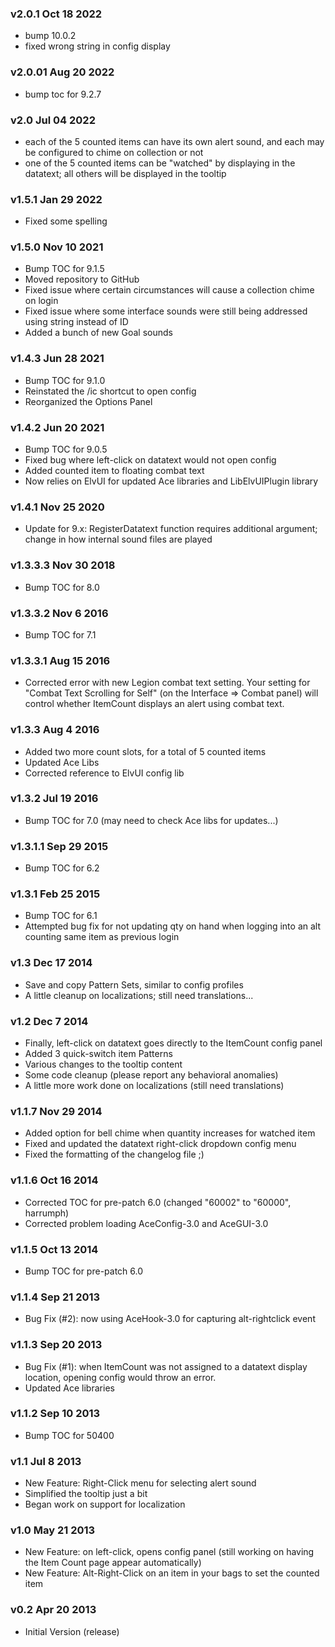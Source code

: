 ### v2.0.1 Oct 18 2022

- bump 10.0.2
- fixed wrong string in config display

### v2.0.01 Aug 20 2022

- bump toc for 9.2.7

### v2.0 Jul 04 2022

- each of the 5 counted items can have its own alert sound, and each may be configured to chime on collection or not
- one of the 5 counted items can be "watched" by displaying in the datatext; all others will be displayed in the tooltip

### v1.5.1 Jan 29 2022

- Fixed some spelling

### v1.5.0 Nov 10 2021

- Bump TOC for 9.1.5
- Moved repository to GitHub
- Fixed issue where certain circumstances will cause a collection chime on login
- Fixed issue where some interface sounds were still being addressed using string instead of ID
- Added a bunch of new Goal sounds

### v1.4.3 Jun 28 2021

- Bump TOC for 9.1.0
- Reinstated the /ic shortcut to open config
- Reorganized the Options Panel

### v1.4.2 Jun 20 2021

- Bump TOC for 9.0.5
- Fixed bug where left-click on datatext would not open config
- Added counted item to floating combat text
- Now relies on ElvUI for updated Ace libraries and LibElvUIPlugin library

### v1.4.1 Nov 25 2020

- Update for 9.x: RegisterDatatext function requires additional argument; change in how internal sound files are played

### v1.3.3.3 Nov 30 2018

- Bump TOC for 8.0

### v1.3.3.2 Nov 6 2016

- Bump TOC for 7.1

### v1.3.3.1 Aug 15 2016

- Corrected error with new Legion combat text setting. Your setting for "Combat Text Scrolling for Self" (on the Interface =&gt; Combat panel) will control whether ItemCount displays an alert using combat text.

### v1.3.3 Aug 4 2016

- Added two more count slots, for a total of 5 counted items
- Updated Ace Libs
- Corrected reference to ElvUI config lib

### v1.3.2 Jul 19 2016

- Bump TOC for 7.0 (may need to check Ace libs for updates...)

### v1.3.1.1 Sep 29 2015

- Bump TOC for 6.2

### v1.3.1 Feb 25 2015

- Bump TOC for 6.1
- Attempted bug fix for not updating qty on hand when logging into an alt counting same item as previous login

### v1.3 Dec 17 2014

- Save and copy Pattern Sets, similar to config profiles
- A little cleanup on localizations; still need translations...

### v1.2 Dec 7 2014

- Finally, left-click on datatext goes directly to the ItemCount config panel
- Added 3 quick-switch item Patterns
- Various changes to the tooltip content
- Some code cleanup (please report any behavioral anomalies)
- A little more work done on localizations (still need translations)

### v1.1.7 Nov 29 2014

- Added option for bell chime when quantity increases for watched item
- Fixed and updated the datatext right-click dropdown config menu
- Fixed the formatting of the changelog file ;)

### v1.1.6 Oct 16 2014

- Corrected TOC for pre-patch 6.0 (changed "60002" to "60000", harrumph)
- Corrected problem loading AceConfig-3.0 and AceGUI-3.0

### v1.1.5 Oct 13 2014

- Bump TOC for pre-patch 6.0

### v1.1.4 Sep 21 2013

- Bug Fix (#2): now using AceHook-3.0 for capturing alt-rightclick event

### v1.1.3 Sep 20 2013

- Bug Fix (#1): when ItemCount was not assigned to a datatext display location, opening config would throw an error.
- Updated Ace libraries

### v1.1.2 Sep 10 2013

- Bump TOC for 50400

### v1.1 Jul 8 2013

- New Feature: Right-Click menu for selecting alert sound
- Simplified the tooltip just a bit
- Began work on support for localization

### v1.0 May 21 2013

- New Feature: on left-click, opens config panel (still working on having the Item Count page appear automatically)
- New Feature: Alt-Right-Click on an item in your bags to set the counted item

### v0.2 Apr 20 2013

- Initial Version (release)
